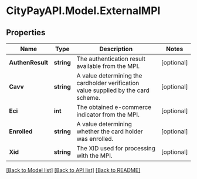 # CityPayAPI.Model.ExternalMPI
## Properties

Name | Type | Description | Notes
------------ | ------------- | ------------- | -------------
**AuthenResult** | **string** | The authentication result available from the MPI. | [optional] 
**Cavv** | **string** | A value determining the cardholder verification value supplied by the card scheme. | [optional] 
**Eci** | **int** | The obtained e-commerce indicator from the MPI. | [optional] 
**Enrolled** | **string** | A value determining whether the card holder was enrolled. | [optional] 
**Xid** | **string** | The XID used for processing with the MPI. | [optional] 

[[Back to Model list]](../README.md#documentation-for-models) [[Back to API list]](../README.md#documentation-for-api-endpoints) [[Back to README]](../README.md)

